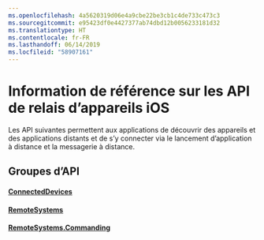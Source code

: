```yaml
---
ms.openlocfilehash: 4a5620319d06e4a9cbe22be3cb1c4de733c473c3
ms.sourcegitcommit: e95423df0e4427377ab74dbd12b0056233181d32
ms.translationtype: HT
ms.contentlocale: fr-FR
ms.lasthandoff: 06/14/2019
ms.locfileid: "58907161"
---
```

# <a name="ios-device-relay-api-reference"></a>Information de référence sur les API de relais d’appareils iOS

Les API suivantes permettent aux applications de découvrir des appareils et des applications distants et de s’y connecter via le lancement d’application à distance et la messagerie à distance.

## <a name="api-groups"></a>Groupes d’API

#### <a name="connecteddevicesobjectivec-apiconnecteddevicesindexmd"></a>[ConnectedDevices](../objectivec-api/connecteddevices/index.md)
#### <a name="remotesystemsobjectivec-apiremotesystemsindexmd"></a>[RemoteSystems](../objectivec-api/remotesystems/index.md)
#### <a name="remotesystemscommandingobjectivec-apiremotesystemscommandingindexmd"></a>[RemoteSystems.Commanding](../objectivec-api/remotesystems.commanding/index.md)